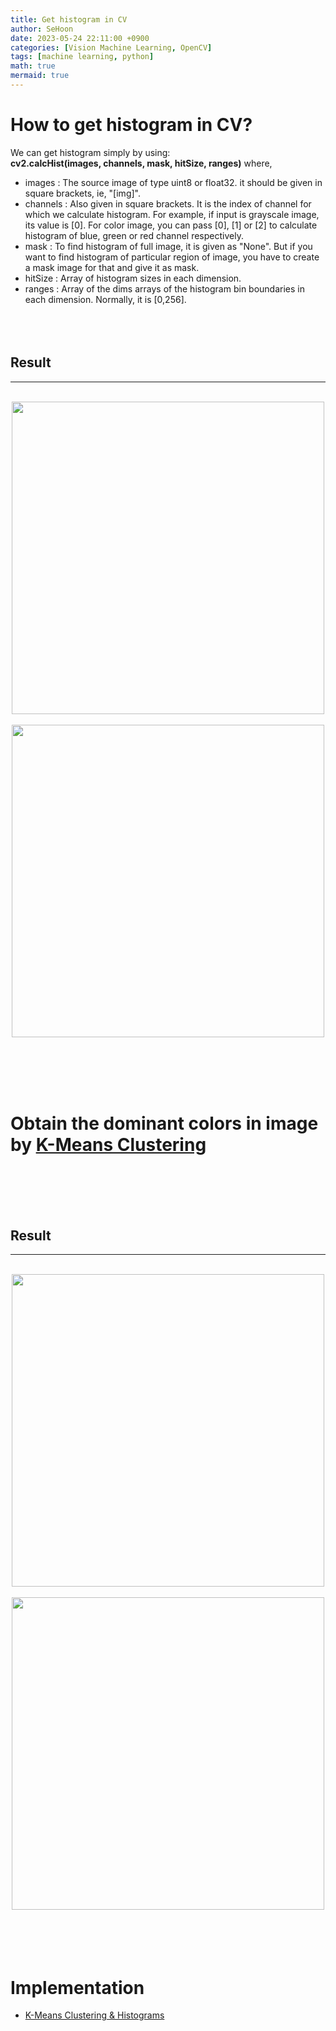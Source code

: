 ```yaml
---
title: Get histogram in CV
author: SeHoon
date: 2023-05-24 22:11:00 +0900
categories: [Vision Machine Learning, OpenCV]
tags: [machine learning, python]
math: true
mermaid: true
---
```


# How to get histogram in CV?

We can get histogram simply by using:<br>
**cv2.calcHist(images, channels, mask, hitSize, ranges)** where,<br>
+ images : The source image of type uint8 or float32. it should be given in square brackets, ie, "[img]".
+ channels : Also given in square brackets. It is the index of channel for which we calculate histogram. For example, if input is grayscale image, its value is [0]. For color image, you can pass [0], [1] or [2] to calculate histogram of blue, green or red channel respectively.
+ mask : To find histogram of full image, it is given as "None". But if you want to find histogram of particular region of image, you have to create a mask image for that and give it as mask.
+ hitSize : Array of histogram sizes in each dimension.
+ ranges : Array of the dims arrays of the histogram bin boundaries in each dimension. Normally, it is [0,256].
<br><br><br><br>

## Result
---
<br>

<center>
<img src="https://github.com/csh970605/csh970605.github.io/assets/28240052/dfcf17c4-ce8d-4066-b7a0-acf05ff6f170" width=500>
<br><br>

<img src="https://github.com/csh970605/csh970605.github.io/assets/28240052/72653336-a9a3-44be-bc60-d9e37f4deb7f" width=500>
</center>


<br><br><br><br>

# Obtain the dominant colors in image by [K-Means Clustering](https://csh970605.github.io/posts/KMeans_Clustering/)

<br><br><br><br>

## Result
---
<br>

<center>
<img src="https://github.com/csh970605/csh970605.github.io/assets/28240052/dfcf17c4-ce8d-4066-b7a0-acf05ff6f170" width=500>
<br><br>

<img src="https://github.com/csh970605/csh970605.github.io/assets/28240052/e0efabcb-e60b-407f-ba71-94fca5ab10f1" width=500>
</center>
<br><br><br><br>

# Implementation

+ [K-Means Clustering & Histograms](https://github.com/csh970605/Modern_Computer_Vision/blob/main/OpenCV/19.%20Histograms%20and%20K-Means%20Clustering%20for%20Dominant%20Colors.ipynb)